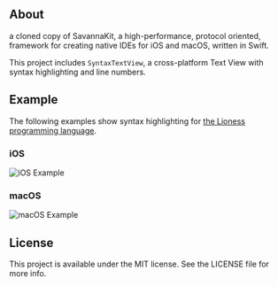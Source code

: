 ## About
a cloned copy of SavannaKit, a high-performance, protocol oriented, framework for creating native IDEs for iOS and macOS, written in Swift. 

This project includes `SyntaxTextView`, a cross-platform Text View with syntax highlighting and line numbers.

## Example
The following examples show syntax highlighting for [the Lioness programming language](https://github.com/louisdh/lioness).

### iOS
<img src="readme-resources/example_ios.png" alt="iOS Example"/>

### macOS
<img src="readme-resources/example_mac.png" alt="macOS Example"/>

## License

This project is available under the MIT license. See the LICENSE file for more info.

